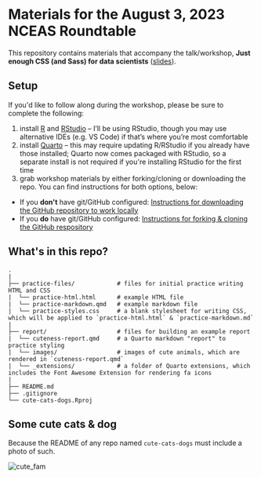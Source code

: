 # Materials for the August 3, 2023 NCEAS Roundtable

This repository contains materials that accompany the talk/workshop, **Just enough CSS (and Sass) for data scientists** ([slides](https://samanthacsik.github.io/just-enough-css-sass/#/title-slide)).

## Setup

If you'd like to follow along during the workshop, please be sure to complete the following: 

1. install [R](https://cloud.r-project.org/) and [RStudio](https://posit.co/products/open-source/rstudio/) – I’ll be using RStudio, though you may use alternative IDEs (e.g. VS Code) if that’s where you’re most comfortable
2. install [Quarto](https://quarto.org/docs/get-started/) – this may require updating R/RStudio if you already have those installed; Quarto now comes packaged with RStudio, so a separate install is not required if you're installing RStudio for the first time
3. grab workshop materials by either forking/cloning or downloading the repo. You can find instructions for both options, below:

- If you **don't** have git/GitHub configured: [Instructions for downloading the GitHub repository to work locally](https://github.com/samanthacsik/cute-cats-dogs/wiki/Download-the-GitHub-repository-to-work-locally)
- If you **do** have git/GitHub configured: [Instructions for forking & cloning the GitHub respository](https://github.com/samanthacsik/cute-cats-dogs/wiki/Forking-&-Cloning-a-GitHub-respository)

## What's in this repo?

```
.
|
├── practice-files/            # files for initial practice writing HTML and CSS
|  └── practice-html.html      # example HTML file
|  └── practice-markdown.qmd   # example markdown file
|  └── practice-styles.css     # a blank stylesheet for writing CSS, which will be applied to `practice-html.html` & `practice-markdown.md`
|
├── report/                    # files for building an example report
|  └── cuteness-report.qmd     # a Quarto markdown "report" to practice styling
|  └── images/                 # images of cute animals, which are rendered in `cuteness-report.qmd`
|  └── _extensions/            # a folder of Quarto extensions, which includes the Font Awesome Extension for rendering fa icons
|
├── README.md
├── .gitignore
└── cute-cats-dogs.Rproj
```

## Some cute cats & dog 

Because the README of any repo named `cute-cats-dogs` must include a photo of such.

![cute_fam](https://github.com/samanthacsik/cute-cats-dogs/assets/43836046/bac29c07-35ae-4a00-8ee4-c47c019dbe53)
